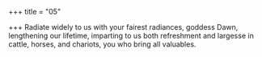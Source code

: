 +++
title = "05"

+++
Radiate widely to us with your fairest radiances, goddess Dawn,
lengthening our lifetime,
imparting to us both refreshment and largesse in cattle, horses, and
chariots, you who bring all valuables.